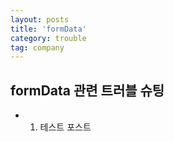 ```yaml
---
layout: posts
title: 'formData'
category: trouble
tag: company
---
```


## formData 관련 트러블 슈팅

- 1. 테스트 포스트
